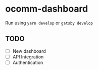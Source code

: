 # ocomm-dashboard

Run using `yarn develop` or `gatsby develop`

## TODO

- [ ] New dashboard
- [ ] API Integration
- [ ] Authentication
